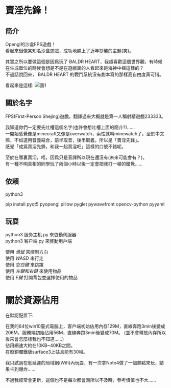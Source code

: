 # 賣淫先鋒！

## 简介

Opengl的沙盒FPS遊戲！   
看起來很像某知名沙盒遊戲，成功地趕上了近年抄襲的主題(笑)。   

其實之所以要做這個是因爲玩了 BALDR HEART，我超喜歡這個世界觀，有時候在生成單位的時候會想是不是在遊戲裏的人看起來是海神中樞這樣的？   
不過話說回來， BALDR HEART 的戰鬥系統沒有劇本寫的那樣高自由度真可惜。

看起來是這樣: 
![圖1](圖.jpg)

## 關於名字

FPS(First-Person Shejing)遊戲，翻譯過來大概就是第一人稱射精遊戲233333。

我知道你們一定要先吐槽這個名字(也許會想吐槽上面的簡介?)……   
一開始感覺像是minecraft又像是overwatch，索性就叫minewatch了。至於中文嘛，不如選用音義結合，前半取音，後半取義，所以是「賣淫先鋒」。   
感覺「成爲賣淫先鋒，和我一起賣淫吧」這樣的口號不錯呢。   

至於在哪裏賣淫，唔，因爲只是音譯所以現在還沒有(未來可能會有？)。   
有一種不明真相的同學玩了兩個小時以後一定會把我打一頓的錯覺……   

## 依賴

python3

pip install pyqt5 pyopengl pillow pyglet pywavefront opencv-python pyyaml

## 玩耍

python3 服务主机.py 來啓動伺服器   
python3 客户端.py 來啓動用戶端   

使用 *滑鼠* 來控制方向   
使用 *WASD* 來行走   
使用 *空白鍵* 來跳躍   
使用 *左鍵和右鍵* 來使用物品   
使用 *E鍵* 打開背包並選擇使用的物品   

# 關於資源佔用

在默認配置下: 

在我的64位win10臺式電腦上，客戶端初始佔用內存129M，直線奔跑3min後變成206M，服務端初始佔用56M，直線奔跑3min後變成70M。
(並不會釋放內存所以後來會怎麼樣我也不知道……)   
佔用網速大約在10KB~40KB之間。   
在廢銅爛鐵版surface3上姑且能有30幀。   

我只試過在低延遲的局域網(Wifi)內玩耍，有一次拿Note4做了一個熱點來玩，結果卡到爆炸……

不過我經常會更新，這個也不是每次都會測所以不及時，參考價值也不大……